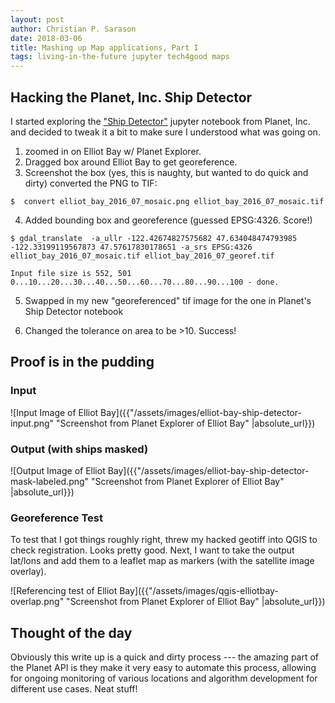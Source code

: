 ```yaml
---
layout: post
author: Christian P. Sarason
date: 2018-03-06
title: Mashing up Map applications, Part I
tags: living-in-the-future jupyter tech4good maps
---
```


## Hacking the Planet, Inc. Ship Detector
I started exploring the ["Ship Detector"](https://github.com/planetlabs/notebooks/blob/master/jupyter-notebooks/ship-detector/01_ship_detector.ipynb)
jupyter notebook from Planet, Inc. and
decided to tweak it a bit to make sure I understood what was going on.

1. zoomed in on Elliot Bay w/ Planet Explorer.
2. Dragged box around Elliot Bay to get georeference.
3. Screenshot the box (yes, this is naughty, but wanted to do quick and dirty)
   converted the PNG to TIF:

```
$  convert elliot_bay_2016_07_mosaic.png elliot_bay_2016_07_mosaic.tif
```

4. Added bounding box and georeference (guessed EPSG:4326. Score!)

```
$ gdal_translate  -a_ullr -122.42674827575682 47.634048474793985 -122.33199119567873 47.57617830178651 -a_srs EPSG:4326 elliot_bay_2016_07_mosaic.tif elliot_bay_2016_07_georef.tif

Input file size is 552, 501
0...10...20...30...40...50...60...70...80...90...100 - done.
```

5. Swapped in my new "georeferenced" tif image for the one in Planet's Ship
Detector notebook

6. Changed the tolerance on area to be >10. Success!

## Proof is in the pudding

### Input

![Input Image of Elliot Bay]({{"/assets/images/elliot-bay-ship-detector-input.png" "Screenshot from Planet Explorer of Elliot Bay" |absolute_url}})

### Output (with ships masked)

![Output Image of Elliot Bay]({{"/assets/images/elliot-bay-ship-detector-mask-labeled.png" "Screenshot from Planet Explorer of Elliot Bay" |absolute_url}})

### Georeference Test

To test that I got things roughly right, threw my hacked geotiff into QGIS to check
registration. Looks pretty good. Next, I want to take the output lat/lons and
add them to a leaflet map as markers (with the satellite image overlay).

![Referencing test of Elliot Bay]({{"/assets/images/qgis-elliotbay-overlap.png" "Screenshot from Planet Explorer of Elliot Bay" |absolute_url}})

## Thought of the day
Obviously this write up is a quick and dirty process --- the amazing part of the
Planet API is they make it very easy to automate this process, allowing for
ongoing monitoring of various locations and algorithm development for different
use cases. Neat stuff!

